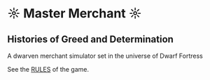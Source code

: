 # ☼ Master Merchant ☼
## Histories of Greed and Determination

A dwarven merchant simulator set in the universe of Dwarf Fortress

See the [RULES](RULES.md) of the game.
